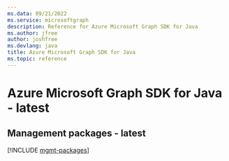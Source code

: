```yaml
---
ms.data: 09/21/2022
ms.service: microsoftgraph
description: Reference for Azure Microsoft Graph SDK for Java
ms.author: jfree
author: joshfree
ms.devlang: java
title: Azure Microsoft Graph SDK for Java
ms.topic: reference
---
```

# Azure Microsoft Graph SDK for Java - latest

## Management packages - latest
[!INCLUDE [mgmt-packages](microsoft-graph-mgmt-index.md)]
